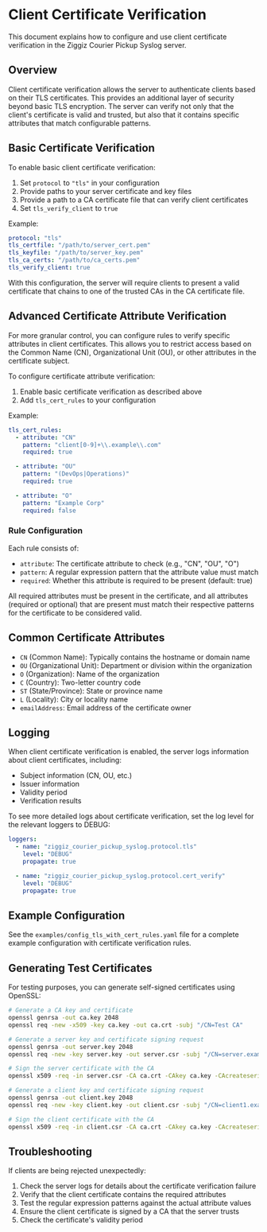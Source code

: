 # Client Certificate Verification

This document explains how to configure and use client certificate verification in the Ziggiz Courier Pickup Syslog server.

## Overview

Client certificate verification allows the server to authenticate clients based on their TLS certificates. This provides an additional layer of security beyond basic TLS encryption. The server can verify not only that the client's certificate is valid and trusted, but also that it contains specific attributes that match configurable patterns.

## Basic Certificate Verification

To enable basic client certificate verification:

1. Set `protocol` to `"tls"` in your configuration
2. Provide paths to your server certificate and key files
3. Provide a path to a CA certificate file that can verify client certificates
4. Set `tls_verify_client` to `true`

Example:

```yaml
protocol: "tls"
tls_certfile: "/path/to/server_cert.pem"
tls_keyfile: "/path/to/server_key.pem"
tls_ca_certs: "/path/to/ca_certs.pem"
tls_verify_client: true
```

With this configuration, the server will require clients to present a valid certificate that chains to one of the trusted CAs in the CA certificate file.

## Advanced Certificate Attribute Verification

For more granular control, you can configure rules to verify specific attributes in client certificates. This allows you to restrict access based on the Common Name (CN), Organizational Unit (OU), or other attributes in the certificate subject.

To configure certificate attribute verification:

1. Enable basic certificate verification as described above
2. Add `tls_cert_rules` to your configuration

Example:

```yaml
tls_cert_rules:
  - attribute: "CN"
    pattern: "client[0-9]+\\.example\\.com"
    required: true

  - attribute: "OU"
    pattern: "(DevOps|Operations)"
    required: true

  - attribute: "O"
    pattern: "Example Corp"
    required: false
```

### Rule Configuration

Each rule consists of:

- `attribute`: The certificate attribute to check (e.g., "CN", "OU", "O")
- `pattern`: A regular expression pattern that the attribute value must match
- `required`: Whether this attribute is required to be present (default: true)

All required attributes must be present in the certificate, and all attributes (required or optional) that are present must match their respective patterns for the certificate to be considered valid.

## Common Certificate Attributes

- `CN` (Common Name): Typically contains the hostname or domain name
- `OU` (Organizational Unit): Department or division within the organization
- `O` (Organization): Name of the organization
- `C` (Country): Two-letter country code
- `ST` (State/Province): State or province name
- `L` (Locality): City or locality name
- `emailAddress`: Email address of the certificate owner

## Logging

When client certificate verification is enabled, the server logs information about client certificates, including:

- Subject information (CN, OU, etc.)
- Issuer information
- Validity period
- Verification results

To see more detailed logs about certificate verification, set the log level for the relevant loggers to DEBUG:

```yaml
loggers:
  - name: "ziggiz_courier_pickup_syslog.protocol.tls"
    level: "DEBUG"
    propagate: true

  - name: "ziggiz_courier_pickup_syslog.protocol.cert_verify"
    level: "DEBUG"
    propagate: true
```

## Example Configuration

See the `examples/config_tls_with_cert_rules.yaml` file for a complete example configuration with certificate verification rules.

## Generating Test Certificates

For testing purposes, you can generate self-signed certificates using OpenSSL:

```bash
# Generate a CA key and certificate
openssl genrsa -out ca.key 2048
openssl req -new -x509 -key ca.key -out ca.crt -subj "/CN=Test CA"

# Generate a server key and certificate signing request
openssl genrsa -out server.key 2048
openssl req -new -key server.key -out server.csr -subj "/CN=server.example.com"

# Sign the server certificate with the CA
openssl x509 -req -in server.csr -CA ca.crt -CAkey ca.key -CAcreateserial -out server.crt

# Generate a client key and certificate signing request
openssl genrsa -out client.key 2048
openssl req -new -key client.key -out client.csr -subj "/CN=client1.example.com/OU=DevOps/O=Example Corp"

# Sign the client certificate with the CA
openssl x509 -req -in client.csr -CA ca.crt -CAkey ca.key -CAcreateserial -out client.crt
```

## Troubleshooting

If clients are being rejected unexpectedly:

1. Check the server logs for details about the certificate verification failure
2. Verify that the client certificate contains the required attributes
3. Test the regular expression patterns against the actual attribute values
4. Ensure the client certificate is signed by a CA that the server trusts
5. Check the certificate's validity period
